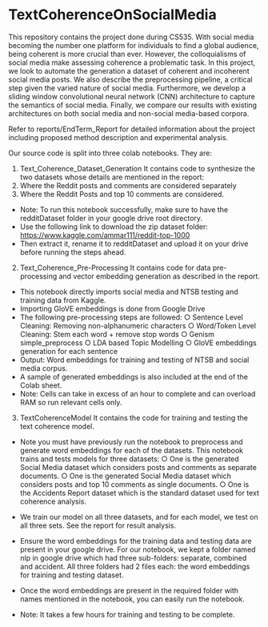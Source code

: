 # TextCoherenceOnSocialMedia
This repository contains the project done during CS535.
With social media becoming the number one platform for individuals to find a global audience, being coherent is more crucial than ever.
However, the colloquialisms of social media make assessing coherence a problematic task.
In this project, we look to automate the generation a dataset of coherent and incoherent social media posts. We also describe the preprocessing pipeline, a critical step given the varied nature of social media. Furthermore, we develop a sliding window convolutional neural network (CNN) architecture to capture the semantics of social media. Finally, we compare our results with existing architectures on both social media and non-social media-based corpora.

Refer to reports/EndTerm_Report for detailed information about the project including proposed method description and experimental analysis.

Our source code is split into three colab notebooks. They are:

1. Text_Coherence_Dataset_Generation
It contains code to synthesize the two datasets whose details are mentioned in the report:
1. Where the Reddit posts and comments are considered separately
2. Where the Reddit Posts and top 10 comments are considered.
- Note: To run this notebook successfully, make sure to have the redditDataset folder in your google drive root directory.
- Use the following link to download the zip dataset folder:
https://www.kaggle.com/ammar111/reddit-top-1000
- Then extract it, rename it to redditDataset and upload it on your drive before running the steps ahead.


2. Text_Coherence_Pre-Processing
It contains code for data pre-processing and vector embedding generation as described in the report.
- This notebook directly imports social media and NTSB testing and training data from Kaggle.
- Importing GloVE embeddings is done from Google Drive
- The following pre-processing steps are followed:
○ Sentence Level Cleaning: Removing non-alphanumeric characters
○ Word/Token Level Cleaning: Stem each word + remove stop words
○ Genism simple_preprocess
○ LDA based Topic Modelling
○ GloVE embeddings generation for each sentence
- Output: Word embeddings for training and testing of NTSB and social media corpus.
- A sample of generated embeddings is also included at the end of the Colab sheet.
- Note: Cells can take in excess of an hour to complete and can overload RAM so run relevant
cells only.

3. TextCoherenceModel
It contains the code for training and testing the text coherence model.
- Note you must have previously run the notebook to preprocess and generate word
embeddings for each of the datasets. This notebook trains and tests models for three datasets:
○ One is the generated Social Media dataset which considers posts and comments as
separate documents.
○ One is the generated Social Media dataset which considers posts and top 10 comments
as single documents.
○ One is the Accidents Report dataset which is the standard dataset used for text
coherence analysis.

- We train our model on all three datasets, and for each model, we test on all three sets. See the
report for result analysis.
- Ensure the word embeddings for the training data and testing data are present in your google
drive. For our notebook, we kept a folder named nlp in google drive which had three
sub-folders: separate, combined and accident. All three folders had 2 files each: the word
embeddings for training and testing dataset.
- Once the word embeddings are present in the required folder with names mentioned in the
notebook, you can easily run the notebook.
- Note: It takes a few hours for training and testing to be complete.